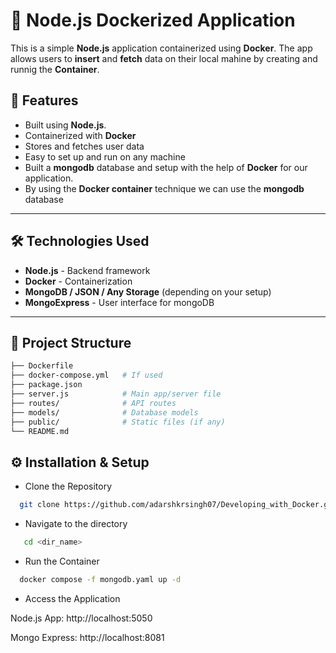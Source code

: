 # 🐳 Node.js Dockerized Application

This is a simple **Node.js** application containerized using **Docker**. The app allows users to **insert** and **fetch** data on their local mahine by creating and runnig the **Container**.

## 🚀 Features

- Built using **Node.js**.
- Containerized with **Docker**
- Stores and fetches user data
- Easy to set up and run on any machine
- Built a **mongodb** database and setup with the help of **Docker** for our application.
- By using the **Docker container** technique we can use the **mongodb** database

---

## 🛠️ Technologies Used

- **Node.js** - Backend framework
- **Docker** - Containerization
- **MongoDB / JSON / Any Storage** (depending on your setup)
- **MongoExpress** - User interface for mongoDB

---

## 📂 Project Structure

```bash
├── Dockerfile
├── docker-compose.yml   # If used
├── package.json
├── server.js            # Main app/server file
├── routes/              # API routes
├── models/              # Database models
├── public/              # Static files (if any)
└── README.md
```
## ⚙️ Installation & Setup
- Clone the Repository
```bash
  git clone https://github.com/adarshkrsingh07/Developing_with_Docker.git
  ```
- Navigate to the directory
```bash
   cd <dir_name>
```
- Run the Container
```bash
  docker compose -f mongodb.yaml up -d
```
- Access the Application

Node.js App: http://localhost:5050

Mongo Express: http://localhost:8081

